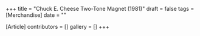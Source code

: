 +++
title = "Chuck E. Cheese Two-Tone Magnet (1981)"
draft = false
tags = [Merchandise]
date = ""

[Article]
contributors = []
gallery = []
+++